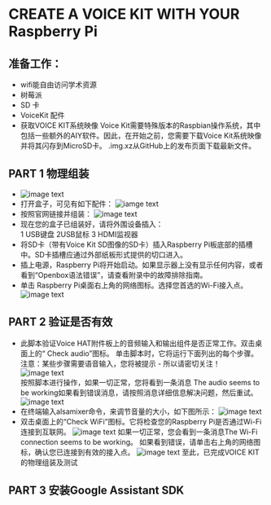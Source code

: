 # CREATE A VOICE KIT WITH YOUR Raspberry Pi
## 准备工作：
- wifi能自由访问学术资源
- 树莓派
- SD 卡
- VoiceKit 配件
- 获取VOICE KIT系统映像
Voice Kit需要特殊版本的Raspbian操作系统，其中包括一些额外的AIY软件。因此，在开始之前，您需要下载Voice Kit系统映像并将其闪存到MicroSD卡。
.img.xz从GitHub上的发布页面下载最新文件。
## PART 1 物理组装  
- ![image text](https://github.com/gorgeousCa/Dayup/blob/master/Voice%20Kit/IMG_20190531_210459.jpg)  
- 打开盒子，可见有如下配件：
![iamge text](https://github.com/gorgeousCa/Dayup/blob/master/Voice%20Kit/IMG_20190531_213101.jpg)
- 按照官网链接并组装：
![image text](https://github.com/gorgeousCa/Dayup/blob/master/Voice%20Kit/tp.png)
- 现在您的盒子已组装好，请将外围设备插入：  
1 USB键盘   2USB鼠标   3 HDMI监视器  
- 将SD卡（带有Voice Kit SD图像的SD卡）插入Raspberry Pi板底部的插槽中。SD卡插槽应通过外部纸板形式提供的切口进入。
- 插上电源，Raspberry Pi将开始启动。如果显示器上没有显示任何内容，或者看到“Openbox语法错误”，请查看附录中的故障排除指南。    
- 单击 Raspberry Pi桌面右上角的网络图标。选择您首选的Wi-Fi接入点。    
![image text](https://github.com/gorgeousCa/Dayup/blob/master/Voice%20Kit/%E6%A1%8C%E9%9D%A2.PNG)

## PART 2 验证是否有效
- 此脚本验证Voice HAT附件板上的音频输入和输出组件是否正常工作。双击桌面上的“ Check audio”图标。
单击脚本时，它将运行下面列出的每个步骤。注意：某些步骤需要语音输入，您将被提示 - 所以请密切关注！      
![image text](https://github.com/gorgeousCa/Dayup/blob/master/Voice%20Kit/a1.png)    
按照脚本进行操作，如果一切正常，您将看到一条消息 The audio seems to be working如果看到错误消息，请按照消息详细信息解决问题，然后重试。
![image text](https://github.com/gorgeousCa/Dayup/blob/master/Voice%20Kit/a2.png)
- 在终端输入alsamixer命令，来调节音量的大小，如下图所示：
![image text](https://github.com/gorgeousCa/Dayup/blob/master/Voice%20Kit/v6.png)
- 双击桌面上的“Check WiFi”图标。它将检查您的Raspberry Pi是否通过Wi-Fi连接到互联网。
![image text](https://github.com/gorgeousCa/Dayup/blob/master/Voice%20Kit/w1.png)
如果一切正常，您会看到一条消息The Wi-Fi connection seems to be working。
如果看到错误，请单击右上角的网络图标，确认您已连接到有效的接入点。
![image text](https://github.com/gorgeousCa/Dayup/blob/master/Voice%20Kit/w2.png)
至此，已完成VOICE KIT的物理组装及测试
## PART 3 安装Google Assistant SDK



